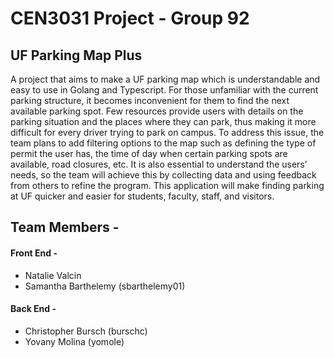 # CEN3031 Project - Group 92
## UF Parking Map Plus
A project that aims to make a UF parking map which is understandable and easy to use in Golang and Typescript. For those unfamiliar with the current parking structure, it becomes inconvenient for them to find the next available parking spot. Few resources provide users with details on the parking situation and the places where they can park, thus making it more difficult for every driver trying to park on campus. To address this issue, the team plans to add filtering options to the map such as defining the type of permit the user has, the time of day when certain parking spots are available, road closures, etc. It is also essential to understand the users’ needs, so the team will achieve this by collecting data and using feedback from others to refine the program. This application will make finding parking at UF quicker and easier for students, faculty, staff, and visitors.


## Team Members - 
#### Front End - 
- Natalie Valcin
- Samantha Barthelemy (sbarthelemy01)
#### Back End - 
- Christopher Bursch (burschc)
- Yovany Molina (yomole)
